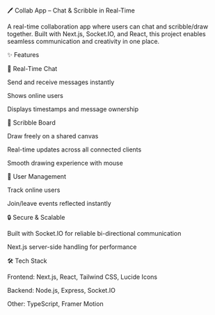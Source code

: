 🖊️ Collab App – Chat & Scribble in Real-Time

A real-time collaboration app where users can chat and scribble/draw together. Built with Next.js, Socket.IO, and React, this project enables seamless communication and creativity in one place.

✨ Features

💬 Real-Time Chat

Send and receive messages instantly

Shows online users

Displays timestamps and message ownership

🎨 Scribble Board

Draw freely on a shared canvas

Real-time updates across all connected clients

Smooth drawing experience with mouse

👥 User Management

Track online users

Join/leave events reflected instantly

🔒 Secure & Scalable

Built with Socket.IO for reliable bi-directional communication

Next.js server-side handling for performance

🛠️ Tech Stack

Frontend: Next.js, React, Tailwind CSS, Lucide Icons

Backend: Node.js, Express, Socket.IO

Other: TypeScript, Framer Motion 
